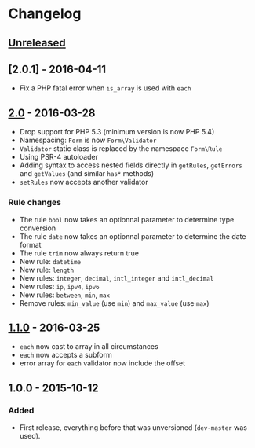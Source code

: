 # Changelog

## [Unreleased]

## [2.0.1] - 2016-04-11

- Fix a PHP fatal error when `is_array` is used with `each`

## [2.0] - 2016-03-28

- Drop support for PHP 5.3 (minimum version is now PHP 5.4)
- Namespacing: `Form` is now `Form\Validator`
- `Validator` static class is replaced by the namespace `Form\Rule`
- Using PSR-4 autoloader
- Adding syntax to access nested fields directly in `getRules`, `getErrors` and `getValues` (and similar `has*` methods)
- `setRules` now accepts another validator

### Rule changes

- The rule `bool` now takes an optionnal parameter to determine type conversion
- The rule `date` now takes an optionnal parameter to determine the date format
- The rule `trim` now always return true
- New rule: `datetime`
- New rule: `length`
- New rules: `integer`, `decimal`, `intl_integer` and `intl_decimal`
- New rules: `ip`, `ipv4`, `ipv6`
- New rules: `between`, `min`, `max`
- Remove rules: `min_value` (use `min`) and `max_value` (use `max`)

## [1.1.0] - 2016-03-25

- `each` now cast to array in all circumstances
- `each` now accepts a subform
- error array for `each` validator now include the offset

## 1.0.0 - 2015-10-12

### Added

- First release, everything before that was unversioned (`dev-master` was used).

[Unreleased]: https://github.com/rlanvin/php-form/compare/v2.0.0...HEAD
[2.0]: https://github.com/rlanvin/php-form/compare/v1.1.0...v2.0.0
[1.1.0]: https://github.com/rlanvin/php-form/compare/v1.0.0...v1.1.0
